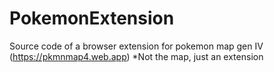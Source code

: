 # PokemonExtension
Source code of a browser extension for pokemon map gen IV (https://pkmnmap4.web.app) *Not the map, just an extension

